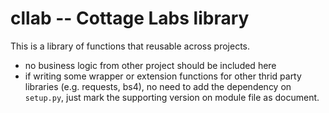 cllab -- Cottage Labs library
================

This is a library of functions that reusable across projects.

* no business logic from other project should be included here
* if writing some wrapper or extension functions for other thrid party libraries (e.g. requests, bs4), no need to add the dependency on `setup.py`, just mark the supporting version on module file as document.
